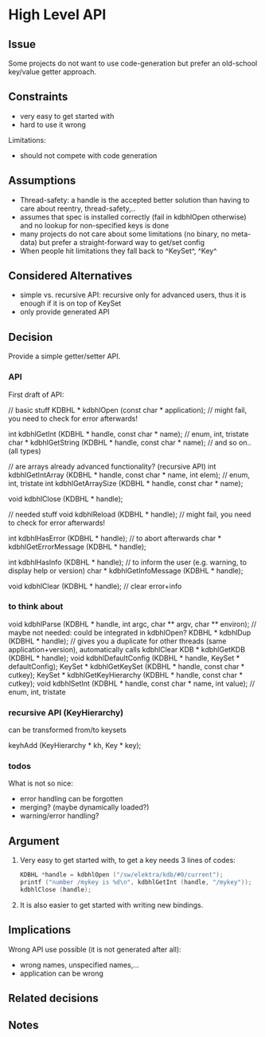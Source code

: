 # High Level API #

## Issue ##

Some projects do not want to use code-generation but prefer
an old-school key/value getter approach.

## Constraints ##

- very easy to get started with
- hard to use it wrong

Limitations:

- should not compete with code generation

## Assumptions ##

- Thread-safety: a handle is the accepted better solution than having to
  care about reentry, thread-safety,..
- assumes that spec is installed correctly (fail in kdbhlOpen otherwise)
  and no lookup for non-specified keys is done
- many projects do not care about some limitations (no binary, no meta-data)
  but prefer a straight-forward way to get/set config
- When people hit limitations they fall back to ^KeySet^, ^Key^

## Considered Alternatives ##

- simple vs. recursive API: recursive only for advanced users, thus it is enough if it is on top of KeySet
- only provide generated API

## Decision ##

Provide a simple getter/setter API.

### API ###

First draft of API:

// basic stuff
KDBHL * kdbhlOpen (const char * application); // might fail, you need to check for error afterwards!

int kdbhlGetInt (KDBHL * handle, const char * name); // enum, int, tristate
char * kdbhlGetString (KDBHL * handle, const char * name);
// and so on.. (all types)


// are arrays already advanced functionality? (recursive API)
int kdbhlGetIntArray (KDBHL * handle, const char * name, int elem); // enum, int, tristate
int kdbhlGetArraySize (KDBHL * handle, const char * name);

void kdbhlClose (KDBHL * handle);

// needed stuff
void kdbhlReload (KDBHL * handle); // might fail, you need to check for error afterwards!

int kdbhlHasError (KDBHL * handle); // to abort afterwards
char * kdbhlGetErrorMessage (KDBHL * handle);

int kdbhlHasInfo (KDBHL * handle); // to inform the user (e.g. warning, to display help or version)
char * kdbhlGetInfoMessage (KDBHL * handle);

void kdbhlClear (KDBHL * handle); // clear error+info

### to think about ###

void kdbhlParse (KDBHL * handle, int argc, char ** argv, char ** environ); // maybe not needed: could be integrated in kdbhlOpen?
KDBHL * kdbhlDup (KDBHL * handle); // gives you a duplicate for other threads (same application+version), automatically calls kdbhlClear
KDB * kdbhlGetKDB (KDBHL * handle);
void kdbhlDefaultConfig (KDBHL * handle, KeySet * defaultConfig);
KeySet * kdbhlGetKeySet (KDBHL * handle, const char * cutkey);
KeySet * kdbhlGetKeyHierarchy (KDBHL * handle, const char * cutkey);
void kdbhlSetInt (KDBHL * handle, const char * name, int value); // enum, int, tristate


### recursive API (KeyHierarchy) ###

can be transformed from/to keysets

keyhAdd (KeyHierarchy * kh, Key * key);


### todos ###

What is not so nice:

- error handling can be forgotten
- merging? (maybe dynamically loaded?)
- warning/error handling?

## Argument ##

1. Very easy to get started with, to get a key needs 3 lines of codes:
   ```c
   KDBHL *handle = kdbhlOpen ("/sw/elektra/kdb/#0/current");
   printf ("number /mykey is %d\n", kdbhlGetInt (handle, "/mykey"));
   kdbhlClose (handle);
   ```
2. It is also easier to get started with writing new bindings.

## Implications ##

Wrong API use possible (it is not generated after all):

- wrong names, unspecified names,...
- application can be wrong

## Related decisions ##

## Notes ##
